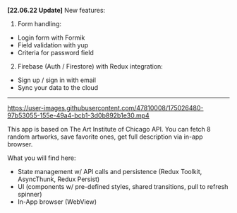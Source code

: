 **[22.06.22 Update]**
New features:
1. Form handling:
  - Login form with Formik
  - Field validation with yup
  - Criteria for password field
2. Firebase (Auth / Firestore) with Redux integration:
  - Sign up / sign in with email
  - Sync your data to the cloud

---

https://user-images.githubusercontent.com/47810008/175026480-97b53055-155e-49a4-bcb1-3d0b892b1e30.mp4

This app is based on The Art Institute of Chicago API. You can fetch 8 random artworks, save favorite ones, get full description via in-app browser.

What you will find here:
- State management w/ API calls and persistence (Redux Toolkit, AsyncThunk, Redux Persist)
- UI (components w/ pre-defined styles, shared transitions, pull to refresh spinner)
- In-App browser (WebView)




